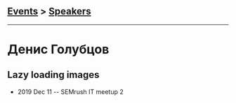 ## [Events](../README.md) > [Speakers](../speakers.md)
---

# Денис Голубцов

## Lazy loading images
- 2019 Dec 11 -- SEMrush IT meetup 2    
